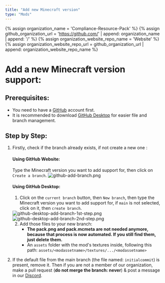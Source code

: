 ```yaml
---
title: "Add new Minecraft version"
type: "Mods"
---
```

{% assign organization_name = 'Compliance-Resource-Pack' %}
{% assign github_organization_url = 'https://github.com/' | append: organization_name | append: '/' %}
{% assign organization_website_repo_name = 'Website' %}
{% assign organization_website_repo_url = github_organization_url | append: organization_website_repo_name %}

# Add a **new Minecraft version** support:

## Prerequisites:

- You need to have a [GitHub](https://github.com/) account first.  
- It is recommended to download [GitHub Desktop](https://desktop.github.com/) for easier file and branch management.

## Step by Step:

1.  Firstly, check if the branch already exists, if not create a new one :

	#### **Using GitHub Website:**

	Type the Minecraft version you want to add support for, then click on `Create a branch`.
	<img src="{{ site.baseurl }}/images/pages/mods/add-new-version/github-add-branch.png" alt="github-add-branch.png" class="center">

	#### **Using GitHub Desktop:**

	1. Click on the `current branch` button, then `New branch`, then type the Minecraft version you want to add support for, if `main` is not selected, click on it, then `create branch`.
	<img src="{{ site.baseurl }}/images/pages/mods/add-new-version/github-desktop-add-branch-1st-step.png" alt="github-desktop-add-branch-1st-step.png" class="center">
	<br>
	<img src="{{ site.baseurl }}/images/pages/mods/add-new-version/github-desktop-add-branch-2nd-step.png" alt="github-desktop-add-branch-2nd-step.png" class="center">

	2. Add those files to your new branch:
		- **The pack.png and pack.mcmeta are not needed anymore, because that process is now automated. If you still find them, just delete them.**
		- An `assets` folder with the mod's textures inside, following this path: `assets/<modassetname>/textures/.../<modassetname>`  

3. If the default file from the main branch (the file named: `initialcommit`) is present, remove it. Then if you are not a member of our organization, make a pull request (**do not merge the branch: never**) & post a message in our [Discord](https://discord.com/invite/QF2CAX7).
